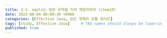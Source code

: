 ```yaml
---
title: 2-1. equls는 일반 규약을 지켜 재정의하라 (item10)
date: 2023-08-04 00:00:30 +0900
categories: [Effective Java, 모든 객체의 공통 메서드]
tags: [study, Effective Java]     # TAG names should always be lowercase
published: true
---
```


